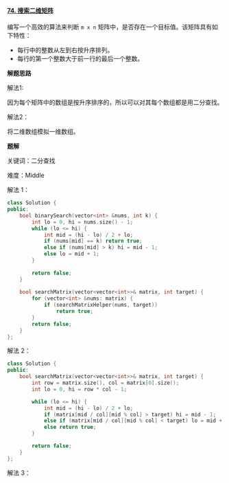 #### [74. 搜索二维矩阵](https://leetcode.cn/problems/search-a-2d-matrix/)

编写一个高效的算法来判断 `m x n` 矩阵中，是否存在一个目标值。该矩阵具有如下特性：

- 每行中的整数从左到右按升序排列。
- 每行的第一个整数大于前一行的最后一个整数。

**解题思路**

解法1:

因为每个矩阵中的数组是按升序排序的，所以可以对其每个数组都是用二分查找。

解法2：

将二维数组模拟一维数组。

**题解**

关键词：二分查找

难度：Middle

解法 1：

```c++
class Solution {
public:
    bool binarySearch(vector<int> &nums, int k) {
        int lo = 0, hi = nums.size() - 1;
        while (lo <= hi) {
            int mid = (hi - lo) / 2 + lo;
            if (nums[mid] == k) return true;
            else if (nums[mid] > k) hi = mid - 1;
            else lo = mid + 1;
        }
        
        return false;
    }
    
    bool searchMatrix(vector<vector<int>>& matrix, int target) {
        for (vector<int> &nums: matrix) {
            if (searchMatrixHelper(nums, target))
                return true;
        }
        return false;
    }
};
```

解法 2：

```c++
class Solution {
public:
    bool searchMatrix(vector<vector<int>>& matrix, int target) {
        int row = matrix.size(), col = matrix[0].size();
        int lo = 0, hi = row * col - 1;

        while (lo <= hi) {
            int mid = (hi - lo) / 2 + lo;
            if (matrix[mid / col][mid % col] > target) hi = mid - 1;
            else if (matrix[mid / col][mid % col] < target) lo = mid + 1;
            else return true;
        }

        return false;
    }
};
```

解法 3：

```c++

```

